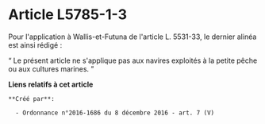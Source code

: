# Article L5785-1-3

Pour l'application à Wallis-et-Futuna de l'article L. 5531-33, le dernier alinéa est ainsi rédigé : 

“ Le présent article ne s'applique pas aux navires exploités à la petite pêche ou aux cultures marines. ”

**Liens relatifs à cet article**

	**Créé par**:

	  - Ordonnance n°2016-1686 du 8 décembre 2016 - art. 7 (V)
